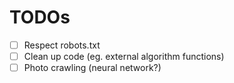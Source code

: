# TODOs
- [ ] Respect robots.txt
- [ ] Clean up code (eg. external algorithm functions)
- [ ] Photo crawling (neural network?)